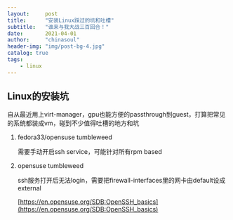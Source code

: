 ```yaml
---
layout:     post
title:      "安装Linux踩过的坑和吐槽"
subtitle:   "谁来与我大战三百回合！"
date:       2021-04-01
author:     "chinasoul"
header-img: "img/post-bg-4.jpg"
catalog: true
tags:
    - linux
---
```

## Linux的安装坑

自从最近用上virt-manager，gpu也能方便的passthrough到guest，打算把常见的系统都装成vm，碰到不少值得吐槽的地方和坑

1. fedora33/opensuse tumbleweed

   需要手动开启ssh service，可能针对所有rpm based

2. opensuse tumbleweed

   ssh服务打开后无法login，需要把firewall-interfaces里的网卡由default设成external
   
   [https://en.opensuse.org/SDB:OpenSSH_basics](https://en.opensuse.org/SDB:OpenSSH_basics)